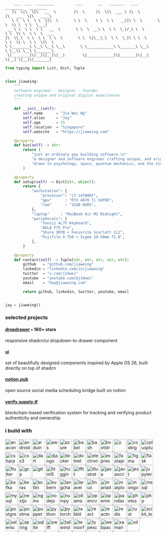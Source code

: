 <!-- Intro  -->
```
    ___  ___  ________          ___       __   _______   ___          ________   ________     
   |\  \|\  \|\   __  \        |\  \     |\  \|\  ___ \ |\  \        |\   ___  \|\   ____\    
   \ \  \ \  \ \  \|\  \       \ \  \    \ \  \ \   __/|\ \  \       \ \  \\ \  \ \  \___|    
 __ \ \  \ \  \ \   __  \       \ \  \  __\ \  \ \  \_|/_\ \  \       \ \  \\ \  \ \  \  ___  
|\  \\_\  \ \  \ \  \ \  \       \ \  \|\__\_\  \ \  \_|\ \ \  \       \ \  \\ \  \ \  \|\  \ 
\ \________\ \__\ \__\ \__\       \ \____________\ \_______\ \__\       \ \__\\ \__\ \_______\
 \|________|\|__|\|__|\|__|        \|____________|\|_______|\|__|        \|__| \|__|\|_______|

```
```python
from typing import List, Dict, Tuple


class jiaweing:
    """
    software engineer · designer · founder
    creating unique and original digital experiences
    """

    def __init__(self):
        self.name      = "Jia Wei Ng"
        self.alias     = "Jay"
        self.age       = 25
        self.location  = "Singapore"
        self.website   = "https://jiaweing.com"

    @property
    def bio(self) -> str:
        return (
            "just an ordinary guy building software.\n"
            "a designer and software engineer crafting unique, and original digital experiences.\n"
            "drawn to psychology, space, quantum mechanics, and the strange phenomena that shape the universe."
        )

    @property
    def setup(self) -> Dict[str, object]:
        return {
            "workstation": {
                "processor": "i7-14700KF",
                "gpu"      : "RTX 4070 Ti SUPER",
                "ram"      : "32GB DDR5",
            },
            "laptop"     : "MacBook Air M2 Midnight",
            "peripherals": [
                "Yunzii AL75 Keyboard",
                "AULA F75 Pro",
                "Shure SM7B + Focusrite Scarlett 2i2",
                "Fujifilm X-T50 + Sigma 18-50mm f2.8",
            ],
        }

    @property
    def contact(self) -> Tuple[str, str, str, str, str]:
        github   = "github.com/jiaweing"
        linkedin = "linkedin.com/in/jiaweing"
        twitter  = "x.com/j14wei"
        youtube  = "youtube.com/@j14wei"
        email    = "hey@jiaweing.com"

        return github, linkedin, twitter, youtube, email


jay = jiaweing()
```

### selected projects

#### [dropdrawer](https://github.com/jiaweing/DropDrawer) • 160+ stars
responsive shadcn/ui dropdown-to-drawer component

#### [ui](https://github.com/jiaweing/ui)
set of beautifully designed components inspired by Apple OS 26, built directly on top of shadcn

#### [notion.pub](https://github.com/jiaweing/notion.pub)
open source social media scheduling bridge built on notion

#### [verify.supply.tf](https://github.com/jiaweing/verify.supply.tf)
blockchain-based verification system for tracking and verifying product authenticity and ownership 

<h3 align="left">i build with</h3>
<p align="left"> <a href="https://developer.mozilla.org/en-US/docs/Web/anaconda" target="_blank" rel="noreferrer"> <img src="https://skillicons.dev/icons?i=anaconda" alt="anaconda" width="40" height="40"/> </a> <a href="https://developer.mozilla.org/en-US/docs/Web/android" target="_blank" rel="noreferrer"> <img src="https://skillicons.dev/icons?i=androidstudio" alt="android" width="40" height="40"/> </a> <a href="https://developer.mozilla.org/en-US/docs/Web/arduino" target="_blank" rel="noreferrer"> <img src="https://skillicons.dev/icons?i=arduino" alt="arduino" width="40" height="40"/> </a> <a href="https://developer.mozilla.org/en-US/docs/Web/aws" target="_blank" rel="noreferrer"> <img src="https://skillicons.dev/icons?i=aws" alt="aws" width="40" height="40"/> </a> <a href="https://developer.mozilla.org/en-US/docs/Web/azure" target="_blank" rel="noreferrer"> <img src="https://skillicons.dev/icons?i=azure" alt="azure" width="40" height="40"/> </a> <a href="https://developer.mozilla.org/en-US/docs/Web/babel" target="_blank" rel="noreferrer"> <img src="https://skillicons.dev/icons?i=babel" alt="babel" width="40" height="40"/> </a> <a href="https://developer.mozilla.org/en-US/docs/Web/bash" target="_blank" rel="noreferrer"> <img src="https://skillicons.dev/icons?i=bash" alt="bash" width="40" height="40"/> </a> <a href="https://developer.mozilla.org/en-US/docs/Web/bootstrap" target="_blank" rel="noreferrer"> <img src="https://skillicons.dev/icons?i=bootstrap" alt="bootstrap" width="40" height="40"/> </a> <a href="https://developer.mozilla.org/en-US/docs/Web/c" target="_blank" rel="noreferrer"> <img src="https://skillicons.dev/icons?i=c" alt="c" width="40" height="40"/> </a> <a href="https://developer.mozilla.org/en-US/docs/Web/codeigniter" target="_blank" rel="noreferrer"> <img src="https://cdn.jsdelivr.net/gh/devicons/devicon/icons/codeigniter/codeigniter-plain.svg" alt="codeigniter" width="40" height="40"/> </a> <a href="https://developer.mozilla.org/en-US/docs/Web/cplusplus" target="_blank" rel="noreferrer"> <img src="https://skillicons.dev/icons?i=cpp" alt="cplusplus" width="40" height="40"/> </a> <a href="https://developer.mozilla.org/en-US/docs/Web/csharp" target="_blank" rel="noreferrer"> <img src="https://skillicons.dev/icons?i=cs" alt="csharp" width="40" height="40"/> </a> <a href="https://developer.mozilla.org/en-US/docs/Web/css3" target="_blank" rel="noreferrer"> <img src="https://skillicons.dev/icons?i=css" alt="css3" width="40" height="40"/> </a> <a href="https://developer.mozilla.org/en-US/docs/Web/dart" target="_blank" rel="noreferrer"> <img src="https://skillicons.dev/icons?i=dart" alt="dart" width="40" height="40"/> </a> <a href="https://developer.mozilla.org/en-US/docs/Web/django" target="_blank" rel="noreferrer"> <img src="https://skillicons.dev/icons?i=django" alt="django" width="40" height="40"/> </a> <a href="https://developer.mozilla.org/en-US/docs/Web/docker" target="_blank" rel="noreferrer"> <img src="https://skillicons.dev/icons?i=docker" alt="docker" width="40" height="40"/> </a> <a href="https://developer.mozilla.org/en-US/docs/Web/dotnet" target="_blank" rel="noreferrer"> <img src="https://skillicons.dev/icons?i=dotnet" alt="dotnet" width="40" height="40"/> </a> <a href="https://developer.mozilla.org/en-US/docs/Web/electron" target="_blank" rel="noreferrer"> <img src="https://skillicons.dev/icons?i=electron" alt="electron" width="40" height="40"/> </a> <a href="https://developer.mozilla.org/en-US/docs/Web/express" target="_blank" rel="noreferrer"> <img src="https://skillicons.dev/icons?i=express" alt="express" width="40" height="40"/> </a> <a href="https://developer.mozilla.org/en-US/docs/Web/fastapi" target="_blank" rel="noreferrer"> <img src="https://skillicons.dev/icons?i=fastapi" alt="fastapi" width="40" height="40"/> </a> <a href="https://developer.mozilla.org/en-US/docs/Web/figma" target="_blank" rel="noreferrer"> <img src="https://skillicons.dev/icons?i=figma" alt="figma" width="40" height="40"/> </a> <a href="https://developer.mozilla.org/en-US/docs/Web/flask" target="_blank" rel="noreferrer"> <img src="https://skillicons.dev/icons?i=flask" alt="flask" width="40" height="40"/> </a> <a href="https://developer.mozilla.org/en-US/docs/Web/flutter" target="_blank" rel="noreferrer"> <img src="https://skillicons.dev/icons?i=flutter" alt="flutter" width="40" height="40"/> </a> <a href="https://developer.mozilla.org/en-US/docs/Web/gcp" target="_blank" rel="noreferrer"> <img src="https://skillicons.dev/icons?i=gcp" alt="gcp" width="40" height="40"/> </a> <a href="https://developer.mozilla.org/en-US/docs/Web/git" target="_blank" rel="noreferrer"> <img src="https://skillicons.dev/icons?i=git" alt="git" width="40" height="40"/> </a> <a href="https://developer.mozilla.org/en-US/docs/Web/html5" target="_blank" rel="noreferrer"> <img src="https://skillicons.dev/icons?i=html" alt="html5" width="40" height="40"/> </a> <a href="https://developer.mozilla.org/en-US/docs/Web/huggingface" target="_blank" rel="noreferrer"> <img src="https://cdn.simpleicons.org/huggingface" alt="huggingface" width="40" height="40"/> </a> <a href="https://developer.mozilla.org/en-US/docs/Web/ifttt" target="_blank" rel="noreferrer"> <img src="https://cdn.simpleicons.org/ifttt" alt="ifttt" width="40" height="40"/> </a> <a href="https://developer.mozilla.org/en-US/docs/Web/illustrator" target="_blank" rel="noreferrer"> <img src="https://skillicons.dev/icons?i=illustrator" alt="illustrator" width="40" height="40"/> </a> <a href="https://developer.mozilla.org/en-US/docs/Web/java" target="_blank" rel="noreferrer"> <img src="https://skillicons.dev/icons?i=java" alt="java" width="40" height="40"/> </a> <a href="https://developer.mozilla.org/en-US/docs/Web/javascript" target="_blank" rel="noreferrer"> <img src="https://skillicons.dev/icons?i=js" alt="javascript" width="40" height="40"/> </a> <a href="https://developer.mozilla.org/en-US/docs/Web/jest" target="_blank" rel="noreferrer"> <img src="https://skillicons.dev/icons?i=jest" alt="jest" width="40" height="40"/> </a> <a href="https://developer.mozilla.org/en-US/docs/Web/jupyter" target="_blank" rel="noreferrer"> <img src="https://cdn.jsdelivr.net/gh/devicons/devicon/icons/jupyter/jupyter-original-wordmark.svg" alt="jupyter" width="40" height="40"/> </a> <a href="https://developer.mozilla.org/en-US/docs/Web/kafka" target="_blank" rel="noreferrer"> <img src="https://skillicons.dev/icons?i=kafka" alt="kafka" width="40" height="40"/> </a> <a href="https://developer.mozilla.org/en-US/docs/Web/keras" target="_blank" rel="noreferrer"> <img src="https://cdn.jsdelivr.net/gh/devicons/devicon/icons/keras/keras-original.svg" alt="keras" width="40" height="40"/> </a> <a href="https://developer.mozilla.org/en-US/docs/Web/kotlin" target="_blank" rel="noreferrer"> <img src="https://skillicons.dev/icons?i=kotlin" alt="kotlin" width="40" height="40"/> </a> <a href="https://developer.mozilla.org/en-US/docs/Web/kubernetes" target="_blank" rel="noreferrer"> <img src="https://skillicons.dev/icons?i=kubernetes" alt="kubernetes" width="40" height="40"/> </a> <a href="https://developer.mozilla.org/en-US/docs/Web/langchain" target="_blank" rel="noreferrer"> <img src="https://cdn.simpleicons.org/langchain/1C3C3C" alt="langchain" width="40" height="40"/> </a> <a href="https://developer.mozilla.org/en-US/docs/Web/laravel" target="_blank" rel="noreferrer"> <img src="https://skillicons.dev/icons?i=laravel" alt="laravel" width="40" height="40"/> </a> <a href="https://developer.mozilla.org/en-US/docs/Web/linux" target="_blank" rel="noreferrer"> <img src="https://skillicons.dev/icons?i=linux" alt="linux" width="40" height="40"/> </a> <a href="https://developer.mozilla.org/en-US/docs/Web/mariadb" target="_blank" rel="noreferrer"> <img src="https://cdn.jsdelivr.net/gh/devicons/devicon/icons/mysql/mysql-original-wordmark.svg" alt="mariadb" width="40" height="40"/> </a> <a href="https://developer.mozilla.org/en-US/docs/Web/matplotlib" target="_blank" rel="noreferrer"> <img src="https://cdn.jsdelivr.net/gh/devicons/devicon/icons/matplotlib/matplotlib-original.svg" alt="matplotlib" width="40" height="40"/> </a> <a href="https://developer.mozilla.org/en-US/docs/Web/mongodb" target="_blank" rel="noreferrer"> <img src="https://skillicons.dev/icons?i=mongodb" alt="mongodb" width="40" height="40"/> </a> <a href="https://developer.mozilla.org/en-US/docs/Web/mssql" target="_blank" rel="noreferrer"> <img src="https://cdn.jsdelivr.net/gh/devicons/devicon/icons/microsoftsqlserver/microsoftsqlserver-plain.svg" alt="mssql" width="40" height="40"/> </a> <a href="https://developer.mozilla.org/en-US/docs/Web/mysql" target="_blank" rel="noreferrer"> <img src="https://skillicons.dev/icons?i=mysql" alt="mysql" width="40" height="40"/> </a> <a href="https://developer.mozilla.org/en-US/docs/Web/nextjs" target="_blank" rel="noreferrer"> <img src="https://skillicons.dev/icons?i=nextjs" alt="nextjs" width="40" height="40"/> </a> <a href="https://developer.mozilla.org/en-US/docs/Web/nginx" target="_blank" rel="noreferrer"> <img src="https://skillicons.dev/icons?i=nginx" alt="nginx" width="40" height="40"/> </a> <a href="https://developer.mozilla.org/en-US/docs/Web/nodejs" target="_blank" rel="noreferrer"> <img src="https://skillicons.dev/icons?i=nodejs" alt="nodejs" width="40" height="40"/> </a> <a href="https://developer.mozilla.org/en-US/docs/Web/numpy" target="_blank" rel="noreferrer"> <img src="https://cdn.jsdelivr.net/gh/devicons/devicon/icons/numpy/numpy-original.svg" alt="numpy" width="40" height="40"/> </a> <a href="https://developer.mozilla.org/en-US/docs/Web/ollama" target="_blank" rel="noreferrer"> <img src="https://cdn.simpleicons.org/ollama" alt="ollama" width="40" height="40"/> </a> <a href="https://developer.mozilla.org/en-US/docs/Web/opencv" target="_blank" rel="noreferrer"> <img src="https://skillicons.dev/icons?i=opencv" alt="opencv" width="40" height="40"/> </a> <a href="https://developer.mozilla.org/en-US/docs/Web/openresty" target="_blank" rel="noreferrer"> <img src="https://cdn.jsdelivr.net/gh/devicons/devicon/icons/nginx/nginx-original.svg" alt="openresty" width="40" height="40"/> </a> <a href="https://developer.mozilla.org/en-US/docs/Web/pandas" target="_blank" rel="noreferrer"> <img src="https://cdn.jsdelivr.net/gh/devicons/devicon/icons/pandas/pandas-original.svg" alt="pandas" width="40" height="40"/> </a> <a href="https://developer.mozilla.org/en-US/docs/Web/photoshop" target="_blank" rel="noreferrer"> <img src="https://skillicons.dev/icons?i=photoshop" alt="photoshop" width="40" height="40"/> </a> <a href="https://developer.mozilla.org/en-US/docs/Web/php" target="_blank" rel="noreferrer"> <img src="https://skillicons.dev/icons?i=php" alt="php" width="40" height="40"/> </a> <a href="https://developer.mozilla.org/en-US/docs/Web/postgresql" target="_blank" rel="noreferrer"> <img src="https://skillicons.dev/icons?i=postgres" alt="postgresql" width="40" height="40"/> </a> <a href="https://developer.mozilla.org/en-US/docs/Web/postman" target="_blank" rel="noreferrer"> <img src="https://skillicons.dev/icons?i=postman" alt="postman" width="40" height="40"/> </a> <a href="https://developer.mozilla.org/en-US/docs/Web/puppeteer" target="_blank" rel="noreferrer"> <img src="https://cdn.simpleicons.org/puppeteer/40B5A4" alt="puppeteer" width="40" height="40"/> </a> <a href="https://developer.mozilla.org/en-US/docs/Web/python" target="_blank" rel="noreferrer"> <img src="https://skillicons.dev/icons?i=py" alt="python" width="40" height="40"/> </a> <a href="https://developer.mozilla.org/en-US/docs/Web/pytorch" target="_blank" rel="noreferrer"> <img src="https://skillicons.dev/icons?i=pytorch" alt="pytorch" width="40" height="40"/> </a> <a href="https://developer.mozilla.org/en-US/docs/Web/rabbitMQ" target="_blank" rel="noreferrer"> <img src="https://skillicons.dev/icons?i=rabbitmq" alt="rabbitMQ" width="40" height="40"/> </a> <a href="https://developer.mozilla.org/en-US/docs/Web/react" target="_blank" rel="noreferrer"> <img src="https://skillicons.dev/icons?i=react" alt="react" width="40" height="40"/> </a> <a href="https://developer.mozilla.org/en-US/docs/Web/reactnative" target="_blank" rel="noreferrer"> <img src="https://skillicons.dev/icons?i=react" alt="reactnative" width="40" height="40"/> </a> <a href="https://developer.mozilla.org/en-US/docs/Web/redis" target="_blank" rel="noreferrer"> <img src="https://skillicons.dev/icons?i=redis" alt="redis" width="40" height="40"/> </a> <a href="https://developer.mozilla.org/en-US/docs/Web/rust" target="_blank" rel="noreferrer"> <img src="https://skillicons.dev/icons?i=rust" alt="rust" width="40" height="40"/> </a> <a href="https://developer.mozilla.org/en-US/docs/Web/scikit_learn" target="_blank" rel="noreferrer"> <img src="https://skillicons.dev/icons?i=scikitlearn" alt="scikit_learn" width="40" height="40"/> </a> <a href="https://developer.mozilla.org/en-US/docs/Web/selenium" target="_blank" rel="noreferrer"> <img src="https://skillicons.dev/icons?i=selenium" alt="selenium" width="40" height="40"/> </a> <a href="https://developer.mozilla.org/en-US/docs/Web/spring" target="_blank" rel="noreferrer"> <img src="https://skillicons.dev/icons?i=spring" alt="spring" width="40" height="40"/> </a> <a href="https://developer.mozilla.org/en-US/docs/Web/sqlite" target="_blank" rel="noreferrer"> <img src="https://skillicons.dev/icons?i=sqlite" alt="sqlite" width="40" height="40"/> </a> <a href="https://developer.mozilla.org/en-US/docs/Web/swift" target="_blank" rel="noreferrer"> <img src="https://skillicons.dev/icons?i=swift" alt="swift" width="40" height="40"/> </a> <a href="https://developer.mozilla.org/en-US/docs/Web/tailwind" target="_blank" rel="noreferrer"> <img src="https://skillicons.dev/icons?i=tailwind" alt="tailwind" width="40" height="40"/> </a> <a href="https://developer.mozilla.org/en-US/docs/Web/tensorflow" target="_blank" rel="noreferrer"> <img src="https://skillicons.dev/icons?i=tensorflow" alt="tensorflow" width="40" height="40"/> </a> <a href="https://developer.mozilla.org/en-US/docs/Web/typescript" target="_blank" rel="noreferrer"> <img src="https://skillicons.dev/icons?i=ts" alt="typescript" width="40" height="40"/> </a> <a href="https://developer.mozilla.org/en-US/docs/Web/webpack" target="_blank" rel="noreferrer"> <img src="https://skillicons.dev/icons?i=webpack" alt="webpack" width="40" height="40"/> </a> <a href="https://developer.mozilla.org/en-US/docs/Web/xamarin" target="_blank" rel="noreferrer"> <img src="https://cdn.jsdelivr.net/gh/devicons/devicon/icons/dot-net/dot-net-plain.svg" alt="xamarin" width="40" height="40"/> </a> <a href="https://developer.mozilla.org/en-US/docs/Web/xd" target="_blank" rel="noreferrer"> <img src="https://skillicons.dev/icons?i=xd" alt="xd" width="40" height="40"/> </a></p>
